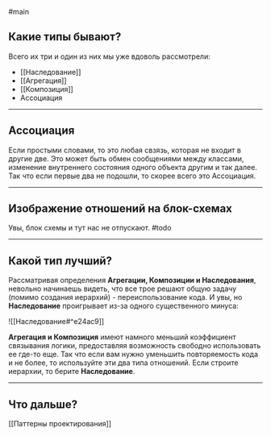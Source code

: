 #main 
## Какие типы бывают?
Всего их три и один из них мы уже вдоволь рассмотрели:
- [[Наследование]]
- [[Агрегация]] 
- [[Композиция]]
- Ассоциация

---

## Ассоциация
Если простыми словами, то это любая свзязь, которая не входит в другие две. Это может быть обмен сообщениями между классами, изменение внутреннего состояния одного объекта другим и так далее. Так что если первые два не подошли, то скорее всего это Ассоциация.

---

## Изображение отношений на блок-схемах
Увы, блок схемы и тут нас не отпускают. #todo 

---

## Какой тип лучший?
Рассматривая определения **Агрегации, Композиции и Наследования**, невольно начинаешь видеть, что все трое решают общую задачу (помимо создания иерархий) - переиспользование кода. И увы, но **Наследование** проигрывает из-за одного существенного минуса:

![[Наследование#^e24ac9]]

**Агрегация и Композиция** имеют намного меньший коэффициент связывания логики, предоставляя возможность свободно использовать ее где-то еще. Так что если вам нужно уменьшить повторяемость кода и не более, то используйте эти два типа отношений. Если строите иерархии, то берите **Наследование**.

---

## Что дальше?
[[Паттерны проектирования]]

